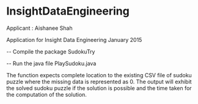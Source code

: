 InsightDataEngineering
======================


Applicant : Aishanee Shah

Application for Insight Data Engineering January 2015

-- Compile the package SudokuTry

-- Run the java file PlaySudoku.java

The function expects complete location to the existing CSV file of sudoku puzzle where the missing data is represented as 0. The output will exhibit the solved sudoku puzzle if the solution is possible and the time taken for the computation of the solution.
